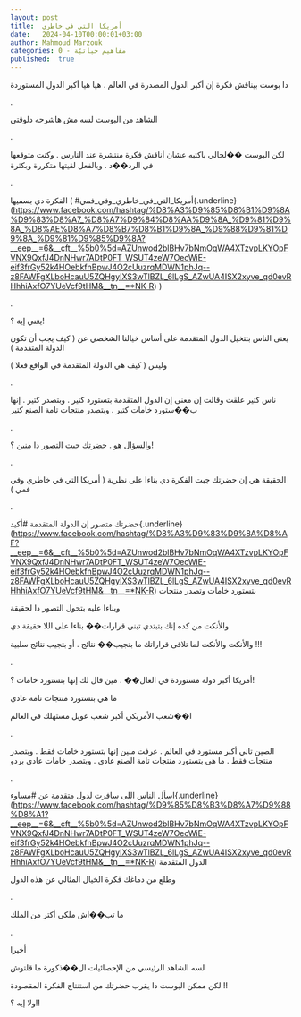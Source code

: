 ```yaml
---
layout: post
title:  أمريكا التي في خاطري
date:   2024-04-10T00:00:01+03:00
author: Mahmoud Marzouk
categories: 0 - مفاهيم حياتيّة
published:  true
---
```

دا بوست بيناقش فكرة إن أكبر الدول المصدرة في العالم . هيا هيا أكبر
الدول المستوردة

.

الشاهد من البوست لسه مش هاشرحه دلوقتى

.

لكن البوست ��لحالي باكتبه عشان أناقش فكرة منتشرة عند النارس . وكنت
متوقعها في الرد��د . وبالفعل لقيتها متكررة وبكثرة

.

الفكرة دي بسميها (
\#أمريكا_التي_في_خاطري_وفي_فمي{.underline}(https://www.facebook.com/hashtag/%D8%A3%D9%85%D8%B1%D9%8A%D9%83%D8%A7_%D8%A7%D9%84%D8%AA%D9%8A_%D9%81%D9%8A_%D8%AE%D8%A7%D8%B7%D8%B1%D9%8A_%D9%88%D9%81%D9%8A_%D9%81%D9%85%D9%8A?__eep__=6&__cft__%5b0%5d=AZUnwod2blBHv7bNmOqWA4XTzvpLKYOpFVNX9QxfJ4DnNHwr7ADtP0FT_WSUT4zeW7OecWiE-eif3frGy52k4HOebkfnBpwJ4O2cUuzrqMDWN1phJq--z8FAWFgXLboHcauU5ZQHgyIXS3wTlBZL_6lLgS_AZwUA4ISX2xyve_qd0evRHhhiAxfO7YUeVcf9tHM&__tn__=*NK-R)
)

.

يعني إيه ؟!

يعنى الناس بتتخيل الدول المتقدمة على أساس خيالنا الشخصي عن ( كيف يجب أن
تكون الدولة المتقدمة )

وليس ( كيف هي الدولة المتقدمة في الواقع فعلا )

.

ناس كتير علقت وقالت إن معنى إن الدول المتقدمة بتستورد كتير . وبتصدر
كتير . إنها ب��ستورد خامات كتير . وبتصدر منتجات تامة الصنع
كتير

.

والسؤال هو . حضرتك جبت التصور دا منين ؟!

.

الحقيقة هي إن حضرتك جبت الفكرة دي بناءا على نظرية ( أمريكا التي في
خاطري وفي فمي )

.

حضرتك متصور إن الدولة المتقدمة
\#أكيد{.underline}(https://www.facebook.com/hashtag/%D8%A3%D9%83%D9%8A%D8%AF?__eep__=6&__cft__%5b0%5d=AZUnwod2blBHv7bNmOqWA4XTzvpLKYOpFVNX9QxfJ4DnNHwr7ADtP0FT_WSUT4zeW7OecWiE-eif3frGy52k4HOebkfnBpwJ4O2cUuzrqMDWN1phJq--z8FAWFgXLboHcauU5ZQHgyIXS3wTlBZL_6lLgS_AZwUA4ISX2xyve_qd0evRHhhiAxfO7YUeVcf9tHM&__tn__=*NK-R)
بتستورد خامات وتصدر منتجات

وبناءا عليه بتحول التصور دا لحقيقة

والأنكت من كده إنك بتبتدي تبني قرارات�� بناءا على اللا حقيقة
دي

والأنكت والأنكت لما تلاقى قراراتك ما بتجيب�� نتائج . أو بتجيب نتائج
سلبية !!!

.

أمريكا أكبر دولة مستوردة في العال�� . مين قال لك إنها بتستورد خامات
؟!

ما هي بتستورد منتجات تامة عادي

ا��شعب الأمريكي أكبر شعب عويل مستهلك في العالم

.

الصين تاني أكبر مستورد في العالم . عرفت منين إنها بتستورد خامات فقط .
وبتصدر منتجات فقط . ما هي بتستورد منتجات تامة الصنع عادي . وبتصدر خامات
عادي بردو

.

اسأل الناس اللى سافرت لدول متقدمة عن
\#مساوء{.underline}(https://www.facebook.com/hashtag/%D9%85%D8%B3%D8%A7%D9%88%D8%A1?__eep__=6&__cft__%5b0%5d=AZUnwod2blBHv7bNmOqWA4XTzvpLKYOpFVNX9QxfJ4DnNHwr7ADtP0FT_WSUT4zeW7OecWiE-eif3frGy52k4HOebkfnBpwJ4O2cUuzrqMDWN1phJq--z8FAWFgXLboHcauU5ZQHgyIXS3wTlBZL_6lLgS_AZwUA4ISX2xyve_qd0evRHhhiAxfO7YUeVcf9tHM&__tn__=*NK-R)
الدول المتقدمة

وطلع من دماغك فكرة الخيال المثالي عن هذه الدول

.

ما تب��اش ملكي أكتر من الملك

.

أخيرا

لسه الشاهد الرئيسي من الإحصائيات ال��ذكورة ما قلتوش

لكن ممكن البوست دا يقرب حضرتك من استنتاج الفكرة المقصودة !!

ولا إيه ؟!!
